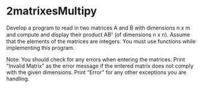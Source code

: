 # 2matrixesMultipy
Develop a program to read in two matrices A and B with dimensions n x m and compute and display their product ABᵀ (of dimensions n x n). Assume that the elements of the matrices are integers. You must use functions while implementing this program.

Note: You should check for any errors when entering the matrices. Print “Invalid Matrix” as the error message if the entered matrix does not comply with the given dimensions. Print “Error” for any other exceptions you are handling.
